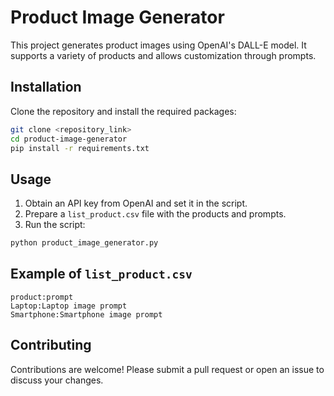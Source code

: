 # Product Image Generator

This project generates product images using OpenAI's DALL-E model. It supports a variety of products and allows customization through prompts.

## Installation

Clone the repository and install the required packages:

```bash
git clone <repository_link>
cd product-image-generator
pip install -r requirements.txt
```

## Usage

1. Obtain an API key from OpenAI and set it in the script.
2. Prepare a `list_product.csv` file with the products and prompts.
3. Run the script:

```bash
python product_image_generator.py
```

## Example of `list_product.csv`

```csv
product:prompt
Laptop:Laptop image prompt
Smartphone:Smartphone image prompt
```

## Contributing

Contributions are welcome! Please submit a pull request or open an issue to discuss your changes.
